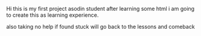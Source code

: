 Hi this is my first project asodin student after learning some html i am going to create this as learning experience. 

also taking no help if found stuck will go back to the lessons and comeback
